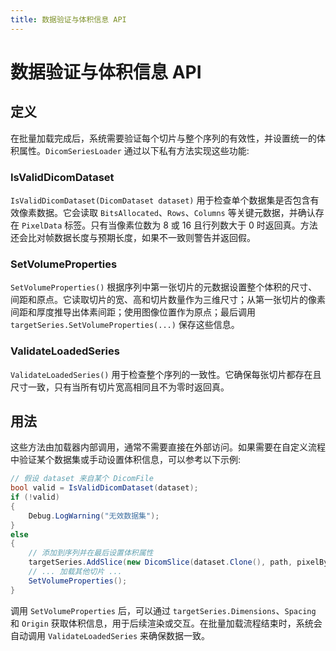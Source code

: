 ```yaml
---
title: 数据验证与体积信息 API
---
```

# 数据验证与体积信息 API

## 定义
在批量加载完成后，系统需要验证每个切片与整个序列的有效性，并设置统一的体积属性。`DicomSeriesLoader` 通过以下私有方法实现这些功能:

### IsValidDicomDataset
`IsValidDicomDataset(DicomDataset dataset)` 用于检查单个数据集是否包含有效像素数据。它会读取 `BitsAllocated`、`Rows`、`Columns` 等关键元数据，并确认存在 `PixelData` 标签。只有当像素位数为 8 或 16 且行列数大于 0 时返回真。方法还会比对帧数据长度与预期长度，如果不一致则警告并返回假。

### SetVolumeProperties
`SetVolumeProperties()` 根据序列中第一张切片的元数据设置整个体积的尺寸、间距和原点。它读取切片的宽、高和切片数量作为三维尺寸；从第一张切片的像素间距和厚度推导出体素间距；使用图像位置作为原点；最后调用 `targetSeries.SetVolumeProperties(...)` 保存这些信息。

### ValidateLoadedSeries
`ValidateLoadedSeries()` 用于检查整个序列的一致性。它确保每张切片都存在且尺寸一致，只有当所有切片宽高相同且不为零时返回真。

## 用法
这些方法由加载器内部调用，通常不需要直接在外部访问。如果需要在自定义流程中验证某个数据集或手动设置体积信息，可以参考以下示例:

```csharp
// 假设 dataset 来自某个 DicomFile
bool valid = IsValidDicomDataset(dataset);
if (!valid)
{
    Debug.LogWarning("无效数据集");
}
else
{
    // 添加到序列并在最后设置体积属性
    targetSeries.AddSlice(new DicomSlice(dataset.Clone(), path, pixelBytes));
    // ... 加载其他切片 ...
    SetVolumeProperties();
}
```

调用 `SetVolumeProperties` 后，可以通过 `targetSeries.Dimensions`、`Spacing` 和 `Origin` 获取体积信息，用于后续渲染或交互。在批量加载流程结束时，系统会自动调用 `ValidateLoadedSeries` 来确保数据一致。